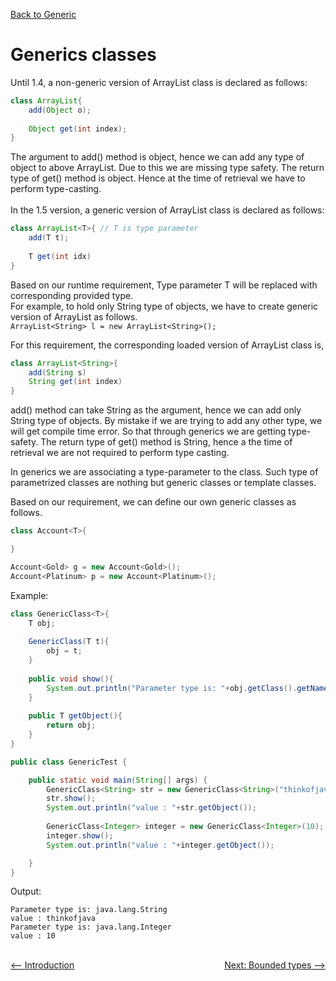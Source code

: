 [Back to Generic](../README.md)

# Generics classes

Until 1.4, a non-generic version of ArrayList class is declared as follows:

```java
class ArrayList{
	add(Object o);
	
	Object get(int index);
}
```

The argument to add() method is object, hence we can add any type of object to above ArrayList. Due to this we are missing type safety.
The return type of get() method is object. Hence at the time of retrieval we have to perform type-casting.<br><br>
In the 1.5 version, a generic version of ArrayList class is declared as follows:

```java
class ArrayList<T>{ // T is type parameter
	add(T t);
	
	T get(int idx)
}
```

Based on our runtime requirement, Type parameter T will be replaced with corresponding provided type.<br>
For example, to hold only String type of objects, we have to create generic version of ArrayList as follows. <br>
`ArrayList<String> l = new ArrayList<String>();`

For this requirement, the corresponding loaded version of ArrayList class is,

```java
class ArrayList<String>{
	add(String s)
	String get(int index)
}
```

add() method can take String as the argument, hence we can add only String type of objects. By mistake if we are trying to add any other type, we will get compile time error. So that through generics we are getting type-safety.
The return type of get() method is String, hence a the time of retrieval we are not required to perform type casting.

In generics we are associating a type-parameter to the class. Such type of parametrized classes are nothing but generic classes or template classes.

Based on our requirement, we can define our own generic classes as follows.

```java
class Account<T>{

}

Account<Gold> g = new Account<Gold>();
Account<Platinum> p = new Account<Platinum>();
```
Example:

```java
class GenericClass<T>{
    T obj;
    
    GenericClass(T t){
        obj = t;
    }
    
    public void show(){
        System.out.println("Parameter type is: "+obj.getClass().getName());
    }
    
    public T getObject(){
        return obj;
    }
}

public class GenericTest {

    public static void main(String[] args) {
        GenericClass<String> str = new GenericClass<String>("thinkofjava");
        str.show();
        System.out.println("value : "+str.getObject());
        
        GenericClass<Integer> integer = new GenericClass<Integer>(10);
        integer.show();
        System.out.println("value : "+integer.getObject());

    }
}
```

Output:

```
Parameter type is: java.lang.String
value : thinkofjava
Parameter type is: java.lang.Integer
value : 10
```

<br> 

<div style="float:left;">
<a href="../1_Introduction/README.md"><-- Introduction </a>
</div>



<div style="float:right">
  <a href="../3_bounded_types/README.md" style="">Next: Bounded types --></a>
</div>

<br>